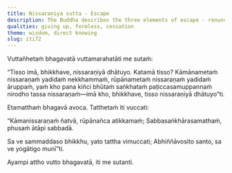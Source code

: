 ```yaml
---
title: Nissaraṇiya sutta - Escape
description: The Buddha describes the three elements of escape - renunciation, formless existence and cessation.
qualities: giving up, formless, cessation
theme: wisdom, direct knowing
slug: iti72
---
```


Vuttañhetaṁ bhagavatā vuttamarahatāti me sutaṁ:

“Tisso imā, bhikkhave, nissaraṇiyā dhātuyo. Katamā tisso? Kāmānametaṁ nissaraṇaṁ yadidaṁ nekkhammaṁ, rūpānametaṁ nissaraṇaṁ yadidaṁ āruppaṁ, yaṁ kho pana kiñci bhūtaṁ saṅkhataṁ paṭiccasamuppannaṁ nirodho tassa nissaraṇaṁ—imā kho, bhikkhave, tisso nissaraṇiyā dhātuyo”ti.

Etamatthaṁ bhagavā avoca. Tatthetaṁ iti vuccati:

“Kāmanissaraṇaṁ ñatvā,
rūpānañca atikkamaṁ;
Sabbasaṅkhārasamathaṁ,
phusaṁ ātāpi sabbadā.

Sa ve sammaddaso bhikkhu,
yato tattha vimuccati;
Abhiññāvosito santo,
sa ve yogātigo munī”ti.

Ayampi attho vutto bhagavatā, iti me sutanti.
